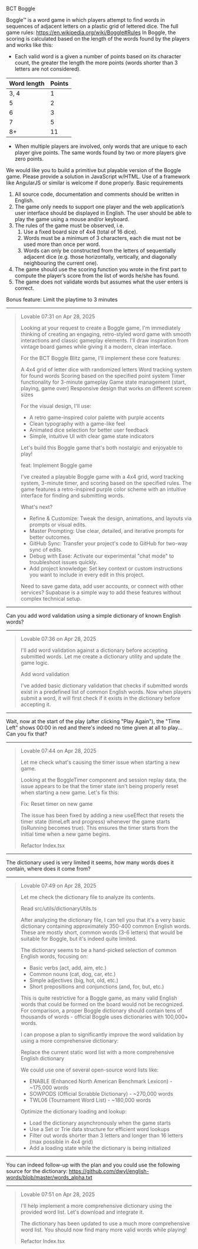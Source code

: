 BCT Boggle

Boggle™ is a word game in which players attempt to find words in
sequences of adjacent letters on a plastic grid of lettered dice.
The full game rules: https://en.wikipedia.org/wiki/Boggle#Rules
In Boggle, the scoring is calculated based on the length of the
words found by the players and works like this:
- Each valid word is a given a number of points based on its
character count, the greater the length the more points
(words shorter than 3 letters are not considered).

| Word  length | Points |
|---------------|--------|
| 3, 4 | 1 |
| 5 | 2 |
| 6 | 3 |
| 7 | 5 |
| 8+ | 11 |
- When multiple players are involved, only words that are unique to each player give points. The
same words found by two or more players give zero points.

We would like you to build a primitive but playable version of the Boggle game.
Please provide a solution in JavaScript w/HTML. Use of a framework like AngularJS or similar is welcome if done properly.
Basic requirements
1. All source code, documentation and comments should be written in English.
2. The game only needs to support one player and the web application’s user interface should be
displayed in English. The user should be able to play the game using a mouse and/or keyboard.
3. The rules of the game must be observed, i.e.
    1. Use a fixed board size of 4x4 (total of 16 dice).
    2. Words must be a minimum of 3 characters, each die must not be used more than once
       per word.
    3. Words can only be constructed from the letters of sequentially adjacent dice (e.g. those
       horizontally, vertically, and diagonally neighbouring the current one).
4. The game should use the scoring function you wrote in the first part to compute the player’s
score from the list of words he/she has found.
5. The game does not validate words but assumes what the user enters is correct.

Bonus feature: Limit the playtime to 3 minutes

----
> Lovable
> 07:31 on Apr 28, 2025
> 
> Looking at your request to create a Boggle game, I'm immediately thinking of creating an engaging, retro-styled word game with smooth interactions and classic gameplay elements. I'll draw inspiration from vintage board games while giving it a modern, clean interface.
>
> For the BCT Boggle Blitz game, I'll implement these core features:
>
> A 4x4 grid of letter dice with randomized letters
> Word tracking system for found words
> Scoring based on the specified point system
> Timer functionality for 3-minute gameplay
> Game state management (start, playing, game over)
> Responsive design that works on different screen sizes
>
> For the visual design, I'll use:
> 
> - A retro game-inspired color palette with purple accents
> - Clean typography with a game-like feel
> - Animated dice selection for better user feedback
> - Simple, intuitive UI with clear game state indicators
>
> Let's build this Boggle game that's both nostalgic and enjoyable to play!
> 
> feat: Implement Boggle game
> 
> I've created a playable Boggle game with a 4x4 grid, word tracking system, 3-minute timer, and scoring based on the specified rules. The game features a retro-inspired purple color scheme with an intuitive interface for finding and submitting words.
> 
> What's next?
> - Refine & Customize: Tweak the design, animations, and layouts via prompts or visual edits.
> - Master Prompting: Use clear, detailed, and iterative prompts for better outcomes.
> - GitHub Sync: Transfer your project's code to GitHub for two-way sync of edits.
> - Debug with Ease: Activate our experimental "chat mode" to troubleshoot issues quickly.
> - Add project knowledge: Set key context or custom instructions you want to include in every edit in this project.
>
> Need to save game data, add user accounts, or connect with other services? Supabase is a simple way to add these features without complex technical setup.

----
Can you add word validation using a simple dictionary of known English words?

----
> Lovable
> 07:36 on Apr 28, 2025
> 
> I'll add word validation against a dictionary before accepting submitted words. Let me create a dictionary utility and update the game logic.
> 
> 
> 
> Add word validation
> 
> I've added basic dictionary validation that checks if submitted words exist in a predefined list of common English words. Now when players submit a word, it will first check if it exists in the dictionary before accepting it.

----
Wait, now at the start of the play (after clicking "Play Again"), the "Time Left" shows 00:00 in red and there's indeed no time given at all to play... Can you fix that?

----
> Lovable
> 07:44 on Apr 28, 2025
> 
> Let me check what's causing the timer issue when starting a new game.
> 
> Looking at the BoggleTimer component and session replay data, the issue appears to be that the timer state isn't being properly reset when starting a new game. Let's fix this:
> 
> Fix: Reset timer on new game
> 
> The issue has been fixed by adding a new useEffect that resets the timer state (timeLeft and progress) whenever the game starts (isRunning becomes true). This ensures the timer starts from the initial time when a new game begins.
> 
> Refactor Index.tsx

----
The dictionary used is very limited it seems, how many words does it contain, where does it come from?

----
> Lovable
> 07:49 on Apr 28, 2025
> 
> Let me check the dictionary file to analyze its contents.
> 
> Read
> src/utils/dictionaryUtils.ts
> 
> After analyzing the dictionary file, I can tell you that it's a very basic dictionary containing approximately 350-400 common English words. These are mostly short, common words (3-6 letters) that would be suitable for Boggle, but it's indeed quite limited.
> 
> The dictionary seems to be a hand-picked selection of common English words, focusing on:
> 
> - Basic verbs (act, add, aim, etc.)
> - Common nouns (cat, dog, car, etc.)
> - Simple adjectives (big, hot, old, etc.)
> - Short prepositions and conjunctions (and, for, but, etc.)
>
> This is quite restrictive for a Boggle game, as many valid English words that could be formed on the board would not be recognized. For comparison, a proper Boggle dictionary should contain tens of thousands of words - official Boggle uses dictionaries with 100,000+ words.
> 
> I can propose a plan to significantly improve the word validation by using a more comprehensive dictionary:
> 
> Replace the current static word list with a more comprehensive English dictionary
> 
> We could use one of several open-source word lists like:
> - ENABLE (Enhanced North American Benchmark Lexicon) - ~175,000 words
> - SOWPODS (Official Scrabble Dictionary) - ~270,000 words
> - TWL06 (Tournament Word List) - ~180,000 words
>
> Optimize the dictionary loading and lookup:
> 
> - Load the dictionary asynchronously when the game starts
> - Use a Set or Trie data structure for efficient word lookups
> - Filter out words shorter than 3 letters and longer than 16 letters (max possible in 4x4 grid)
> - Add a loading state while the dictionary is being initialized

----
You can indeed follow-up with the plan and you could use the following source for the dictionary: https://github.com/dwyl/english-words/blob/master/words_alpha.txt

----
> Lovable
> 07:51 on Apr 28, 2025
> 
> I'll help implement a more comprehensive dictionary using the provided word list. Let's download and integrate it.
> 
> The dictionary has been updated to use a much more comprehensive word list. You should now find many more valid words while playing!
> 
> Refactor Index.tsx

